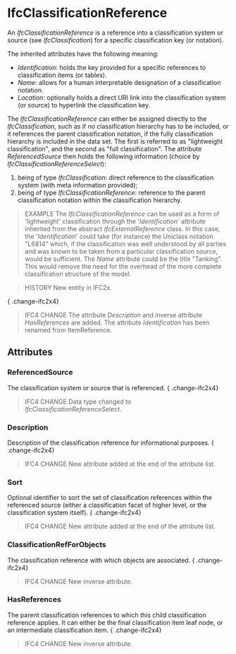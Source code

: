 # IfcClassificationReference

An _IfcClassificationReference_ is a reference into a classification system or source (see _IfcClassification_) for a specific classification key (or notation).
<!-- end of short definition -->


The inherited attributes have the following meaning:

* _Identification_: holds the key provided for a specific references to classification items (or tables).
* _Name_: allows for a human interpretable designation of a classification notation.
* _Location_: optionally holds a direct URI link into the classification system (or source) to hyperlink the classification key.

The _IfcClassificationReference_ can either be assigned directly to the _IfcClassification_, such as if no classification hierarchy has to be included, or it references the parent classification notation, if the fully classification hierarchy is included in the data set. The first is referred to as "lightweight classification", and the second as "full classification". The attribute _ReferencedSource_ then holds the following information (choice by _IfcClassificationReferenceSelect_):

1. being of type _IfcClassification_: direct reference to the classification system (with meta information provided);
2. being of type _IfcClassificationReference_: reference to the parent classification notation within the classification hierarchy.

> EXAMPLE The _IfcClassificationReference_ can be used as a form of 'lightweight' classification through the '_Identification_' attribute inherited from the abstract _IfcExternalReference_ class. In this case, the '_Identification_' could take (for instance) the Uniclass notation "L6814" which, if the classification was well understood by all parties and was known to be taken from a particular classification source, would be sufficient. The _Name_ attribute could be the title "Tanking". This would remove the need for the overhead of the more complete classification structure of the model.

> HISTORY New entity in IFC2x.

{ .change-ifc2x4}
> IFC4 CHANGE The attribute _Description_ and inverse attribute _HasReferences_ are added. The attribute _Identification_ has been renamed from ItemReference.

## Attributes

### ReferencedSource
The classification system or source that is referenced.
{ .change-ifc2x4}
> IFC4 CHANGE Data type changed to _IfcClassificationReferenceSelect_.

### Description
Description of the classification reference for informational purposes.
{ .change-ifc2x4}
> IFC4 CHANGE New attribute added at the end of the attribute list.

### Sort
Optional identifier to sort the set of classification references within the referenced source (either a classification facet of higher level, or the classification system itself).
{ .change-ifc2x4}
> IFC4 CHANGE New attribute added at the end of the attribute list.

### ClassificationRefForObjects
The classification reference with which objects are associated.
{ .change-ifc2x4}
> IFC4 CHANGE New inverse attribute.

### HasReferences
The parent classification references to which this child classification reference applies. It can either be the final classification item leaf node, or an intermediate classification item.
{ .change-ifc2x4}
> IFC4 CHANGE New inverse attribute.
